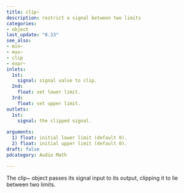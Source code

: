```yaml
---
title: clip~
description: restrict a signal between two limits
categories:
- object
last_update: "0.33"
see_also:
- min~
- max~
- clip
- expr~
inlets:
  1st:
    signal: signal value to clip.
  2nd:
    float: set lower limit.
  3rd:
    float: set upper limit.
outlets:
  1st:
    signal: the clipped signal.
  
arguments:
  1) float: initial lower limit (default 0).
  2) float: initial upper limit (default 0).
draft: false
pdcategory: Audio Math

---
```


The clip~ object passes its signal input to its output, clipping it to lie between two limits.


